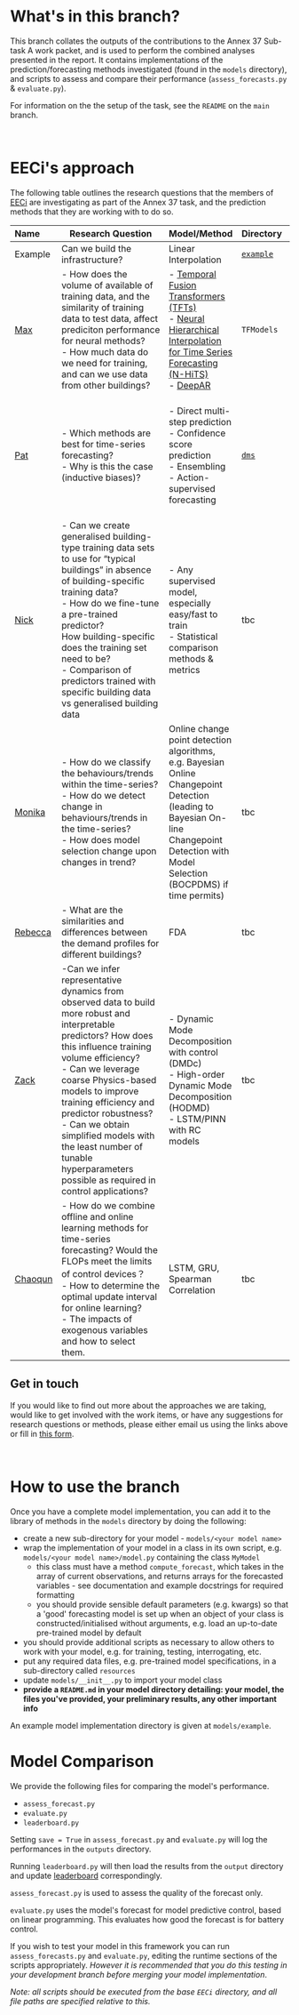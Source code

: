 # What's in this branch?

This branch collates the outputs of the contributions to the Annex 37 Sub-task A work packet, and is used to perform the combined analyses presented in the report. It contains implementations of the prediction/forecasting methods investigated (found in the `models` directory), and scripts to assess and compare their performance (`assess_forecasts.py` & `evaluate.py`).

For information on the the setup of the task, see the `README` on the `main` branch.

<br>

# EECi's approach

The following table outlines the research questions that the members of [EECi](https://eeci.github.io/home/) are investigating as part of the Annex 37 task, and the prediction methods that they are working with to do so.

| Name                                  | Research Question                                                                                                                                                                                                                                                                                                                                                                                                         | Model/Method                                                                                                                                                                              | Directory                            | Progress                                                                                                       |
| :------------------------------------ | ------------------------------------------------------------------------------------------------------------------------------------------------------------------------------------------------------------------------------------------------------------------------------------------------------------------------------------------------------------------------------------------------------------------------- | ----------------------------------------------------------------------------------------------------------------------------------------------------------------------------------------- | ------------------------------------ | -------------------------------------------------------------------------------------------------------------- |
| Example                               | Can we build the infrastructure?                                                                                                                                                                                                                                                                                                                                                                                          | Linear Interpolation                                                                                                                                                                      | [`example`](models/example/README.md) | Complete ✅                                                                                                    |
| [Max](mailto:mal84@cam.ac.uk)            | - How does the volume of available of training data, and the similarity of training data to test data, affect prediciton performance for neural methods?<br> - How much data do we need for training, and can we use data from other buildings?                                                                                                                                                                      | - [Temporal Fusion Transformers (TFTs)](https://arxiv.org/abs/1912.09363) <br> - [Neural Hierarchical Interpolation for Time Series Forecasting (N-HiTS)](https://arxiv.org/abs/2201.12886) <br> - [DeepAR](https://arxiv.org/abs/1704.04110) | `TFModels`                                  | In testing ⚙️                                                                                                |
| [Pat](mailto:vw273@cam.ac.uk)            | - Which methods are best for time-series forecasting?<br> - Why is this the case (inductive biases)?                                                                                                                                                                                                                                                                                                                  | - Direct multi-step prediction <br> - Confidence score prediction <br> - Ensembling <br> - Action-supervised forecasting                                                      | [`dms`](models/dms/README.md)         | - Direct Multi-step forecasting with MLP implemented ✅<br> - About to start confidence score stuff 👨‍🔧 |
| [Nick](mailto:nm735@cam.ac.uk)           | - Can we create generalised building-type training data sets to use for “typical buildings” in absence of building-specific training data?<br> - How do we fine-tune a pre-trained predictor? <br> How building-specific does the training set need to be? <br> - Comparison of predictors trained with specific building data vs generalised building data                                                 | - Any supervised model, especially easy/fast to train <br> - Statistical comparison methods & metrics                                                                                 | tbc                                  |                                                                                                                |
| [Monika](mailto:mk2040@cam.ac.uk)        | - How do we classify the behaviours/trends within the time-series?<br> - How do we detect change in behaviours/trends in the time-series?<br> - How does model selection change upon changes in trend?                                                                                                                                                                                                            | Online change point detection algorithms, e.g. Bayesian Online Changepoint Detection (leading to Bayesian On-line Changepoint Detection with Model Selection (BOCPDMS) if time permits)   | tbc                                  |                                                                                                                |
| [Rebecca](mailto:rward@turing.ac.uk)     | - What are the similarities and differences between the demand profiles for different buildings?                                                                                                                                                                                                                                                                                                                          | FDA                                                                                                                                                                                       | tbc                                  |                                                                                                                |
| [Zack](mailto:zxuerebconti@turing.ac.uk) | -Can we infer representative dynamics from observed data to build more robust and interpretable predictors? How does this influence training volume efficiency?<br> - Can we leverage coarse Physics-based models to improve training efficiency and predictor robustness? <br> -  Can we obtain simplified models with the least number of tunable hyperparameters possible as required in control applications? | - Dynamic Mode Decomposition with control (DMDc)<br> - High-order Dynamic Mode Decomposition (HODMD) <br> -  LSTM/PINN with RC models                                             | tbc                                  |                                                                                                                |
| [Chaoqun](mailto:czhuang@turing.ac.uk)   | -  How do we combine offline and online learning methods for time-series forecasting? Would the FLOPs meet the limits of control devices？<br> - How to determine the optimal update interval for online learning?  <br> - The impacts of exogenous variables and how to select them.                                                                                                                             | LSTM, GRU, Spearman Correlation                                                                                                                                                           | tbc                                  |                                                                                                                |

## Get in touch

If you would like to find out more about the approaches we are taking, would like to get involved with the work items, or have any suggestions for research questions or methods, please either email us using the links above or fill in [this form](https://forms.gle/KCmPPjirVn6TRkQJ6).

<br>

# How to use the branch

Once you have a complete model implementation, you can add it to the library of methods in the `models` directory by doing the following:
- create a new sub-directory for your model - `models/<your model name>`
- wrap the implementation of your model in a class in its own script, e.g. `models/<your model name>/model.py` containing the class `MyModel`
    - this class must have a method `compute_forecast`, which takes in the array of current observations, and returns arrays for the forecasted variables - see documentation and example docstrings for required formatting
    - you should provide sensible default parameters (e.g. kwargs) so that a 'good' forecasting model is set up when an object of your class is constructed/initialised without arguments, e.g. load an up-to-date pre-trained model by default
- you should provide additional scripts as necessary to allow others to work with your model, e.g. for training, testing, interrogating, etc.
- put any required data files, e.g. pre-trained model specifications, in a sub-directory called `resources`
- update `models/__init__.py` to import your model class
- **provide a `README.md` in your model directory detailing: your model, the files you've provided, your preliminary results, any other important info**

An example model implementation directory is given at `models/example`.

# Model Comparison
We provide the following files for comparing the model's performance.

- `assess_forecast.py`
- `evaluate.py`
- `leaderboard.py`

Setting `save = True` in `assess_forecast.py` and `evaluate.py` will log the performances in the `outputs` directory.  

Running `leaderboard.py` will then load the results from the `output` directory and update
[leaderboard](archive_ignore/outputs/leaderboard.md) correspondingly.  

`assess_forecast.py` is used to assess the quality of the forecast only. 

`evaluate.py` uses the model's forecast for model predictive control, based on linear programming. This evaluates how 
good the forecast is for battery control.

If you wish to test your model in this framework you can run `assess_forecasts.py` and `evaluate.py`, editing the runtime sections of the scripts appropriately. *However it is recommended that you do this testing in your development branch before merging your model implementation*.

*Note: all scripts should be executed from the base `EECi` directory, and all file paths are specified relative to this.*